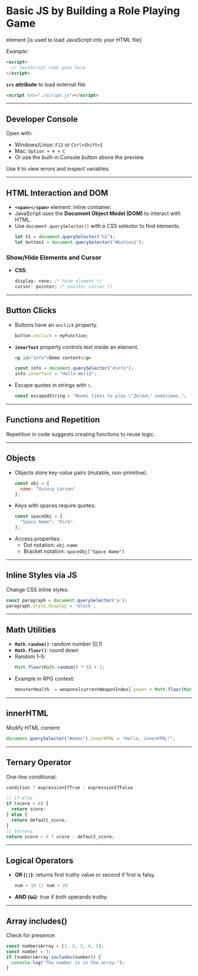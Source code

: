 # Basic JS by Building a Role Playing Game

<script></script> element [is used to load JavaScript into your HTML file]  
*Example:*
```html
<script>
  // JavaScript code goes here
</script>
```

**`src` attribute** to load external file:  
```html
<script src="./script.js"></script>
```

---

## Developer Console

Open with:
- Windows/Linux: `F12` or `Ctrl+Shift+I`
- Mac: `Option + ⌘ + C`
- Or use the built-in Console button above the preview.

Use it to view errors and inspect variables.

---

## HTML Interaction and DOM

- **`<span></span>`** element: inline container.
- JavaScript uses the **Document Object Model (DOM)** to interact with HTML.
- Use `document.querySelector()` with a CSS selector to find elements.  
  ```js
  let h1 = document.querySelector("h1");
  let button1 = document.querySelector("#button1");
  ```

### Show/Hide Elements and Cursor

- **CSS**:
  ```css
  display: none; /* hide element */
  cursor: pointer; /* pointer cursor */
  ```

---

## Button Clicks

- Buttons have an `onclick` property.  
  ```js
  button.onclick = myFunction;
  ```
- **`innerText`** property controls text inside an element.  
  ```html
  <p id="info">Demo content</p>
  ```
  ```js
  const info = document.querySelector("#info");
  info.innerText = "Hello World";
  ```

- Escape quotes in strings with `\`.  
  ```js
  const escapedString = "Naomi likes to play \"Zelda\" sometimes.";
  ```

---

## Functions and Repetition

Repetition in code suggests creating functions to reuse logic.

---

## Objects

- Objects store key-value pairs (mutable, non-primitive).  
  ```js
  const obj = {
    name: "Quincy Larson"
  };
  ```
- Keys with spaces require quotes:  
  ```js
  const spaceObj = {
    "Space Name": "Kirk"
  };
  ```
- Access properties:
  - Dot notation: `obj.name`
  - Bracket notation: `spaceObj["Space Name"]`

---

## Inline Styles via JS

Change CSS inline styles:
```js
const paragraph = document.querySelector('p');
paragraph.style.display = 'block';
```

---

## Math Utilities

- **`Math.random()`**: random number [0,1)  
- **`Math.floor()`**: round down  
- Random 1–5:  
  ```js
  Math.floor(Math.random() * 5) + 1;
  ```
- Example in RPG context:
  ```js
  monsterHealth -= weapons[currentWeaponIndex].power + Math.floor(Math.random() * xp) + 1;
  ```

---

## innerHTML

Modify HTML content:
```js
document.querySelector("#demo").innerHTML = "Hello, innerHTML!";
```

---

## Ternary Operator

One-line conditional:
```js
condition ? expressionIfTrue : expressionIfFalse
```
```js
// if-else
if (score > 0) {
  return score;
} else {
  return default_score;
}
// ternary
return score > 0 ? score : default_score;
```

---

## Logical Operators

- **OR (`||`)**: returns first truthy value or second if first is falsy.  
  ```js
  num < 10 || num > 20
  ```
- **AND (`&&`)**: true if both operands truthy.

---

## Array includes()

Check for presence:
```js
const numbersArray = [1, 2, 3, 4, 5];
const number = 3;
if (numbersArray.includes(number)) {
  console.log("The number is in the array.");
}